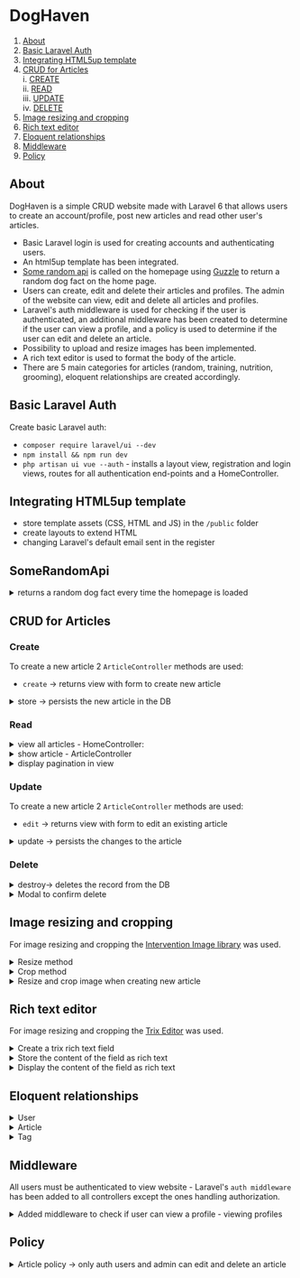 # DogHaven

1. [About](#introduction)   
2. [Basic Laravel Auth](#basic-laravel-auth)   
3. [Integrating HTML5up template](#integrating-html5up-template)  
4. [CRUD for Articles](#crud-for-articles)  
	i. [CREATE](#create)  
    ii. [READ](#read)  
    iii. [UPDATE](#update)  
    iv. [DELETE](#delete) 
5. [Image resizing and cropping](#image-resizing-and-cropping)
6. [Rich text editor](#rich-text-editor)
7. [Eloquent relationships](#eloquent-relationships)
8. [Middleware](#middleware)
9. [Policy](#policy)
   

## About 

DogHaven is a simple CRUD website made with Laravel 6 that allows users to create an account/profile, post new articles and read other user's articles.

   * Basic Laravel login is used for creating accounts and authenticating users.
   * An html5up template has been integrated. 
   * [Some random api](https://some-random-api.ml/) is called on the homepage using [Guzzle](http://docs.guzzlephp.org/en/stable/) to return a random dog fact on the home page.
   * Users can create, edit and delete their articles and profiles. The admin of the website can view, edit and delete all articles and profiles.  
   * Laravel's auth middleware is used for checking if the user is authenticated, an additional middleware has been created to determine if the user can view a profile, and a policy is used to determine if the user can edit and delete an article.
   * Possibility to upload and resize images has been implemented.
   * A rich text editor is used to format the body of the article.
   * There are 5 main categories for articles (random, training, nutrition, grooming), eloquent relationships are created accordingly.
  



## Basic Laravel Auth

Create basic Laravel auth: 
- `composer require laravel/ui --dev`
- `npm install && npm run dev`
- `php artisan ui vue --auth` - installs a layout view, registration and login views, routes for all authentication end-points and a HomeController.

## Integrating HTML5up template

- store template assets (CSS, HTML and JS) in the `/public` folder
- create layouts to extend HTML
- changing Laravel's default email sent in the register 


## SomeRandomApi

<details><summary>returns a random dog fact every time the homepage is loaded</summary>

```php
// /app/Http/Controllers/HomeController.php

//calls the api and returns the content of the response
public function getDogFact($method, $url)
    {
        //create new Guzzle Client
        $client=new Client;

        //make the request
        $response = $client->request($method, $url);

        //return the content of the response
        return json_decode($response->getBody()->getContents())->fact;
    }

```

```php
// /app/Http/Controllers/HomeController.php

// returns a random dog fact
$dogFact = $this->getDogFact('GET', 'https://some-random-api.ml/facts/dog');
```

</details>

## CRUD for Articles

### Create

To create a new article 2 `ArticleController` methods are used:
- `create` -> returns view with form to create new article 

<details> 
<summary>  store -> persists the new article in the DB  </summary>

- validates the request attributes  
- resizes the images to thumbnail and banner size and saves them in the public folder  
- persists the new article in the DB  

```php
// /app/Http/Controllers/ArticleController.php

// persists new article 
    public function store(Request $request)
    {
    	// server side validation
        $this->validateImage();
    	$attributes=$this->validateAttributes();

        // set image name
        $imgName= time() .'.'.  $request->image_path->extension();
        $bannerPath = '/images/banners/';
        $thumbPath = '/images/thumbs/';
    	
    	// resize, crop, save banner
    	$imgBanner = $this->resizeImage($request->file('image_path'), 784, null);
    	$this->cropImage($imgBanner, 784,303)->save(public_path($bannerPath) . $imgName, 100);

        // resize, crop, save thumbnail
    	$imgThumb = $this->resizeImage($request->file('image_path'), 368, null);
		$this->cropImage($imgThumb, 368,234)->save(public_path($thumbPath) . $imgName, 100);
     	
     	// set additional attributes for Article model instance
    	$attributes['banner_image_path'] = $bannerPath . $imgName;
    	$attributes['thumb_image_path'] =  $thumbPath . $imgName;
    	$attributes['user_id'] = auth()->user()->id;
    	$attributes['article-trixFields'] = request('article-trixFields');

    	// persist the article
    	Article::create($attributes);

    	return redirect('/home');
    }
```

</details>

### Read

<details>
<summary>view all articles - HomeController: </summary>

```php
// /app/Http/Controllers/HomeController.php

public function index()
    {   
        // calls the api to return a random dog fact
        $dogFact = $this->getDogFact('GET', 'https://some-random-api.ml/facts/dog');
		
        // returns all the articles ordered by most recent and paginates the results
        $articles = Article::latest()->simplePaginate(9);
        
        return view('home', ['dogFact'=> $dogFact, 'articles'=>$articles]);
    }
```
</details>
<details>
<summary>show article - ArticleController  </summary>

```php
// /app/Http/Controllers/ArticleController.php

// shows article
public function show(Article $article)
    {
    	return view('articles.show', ['article'=>$article]);
    }
```
</details>
<details>
<summary>display pagination in view  </summary>

```html
@if (!empty($articles->links()))
<div class="mt-3">
	<div>{{ $articles->links() }}</div>
<div>
@endif
```
</details>

### Update

To create a new article 2 `ArticleController` methods are used:

- `edit` -> returns view with form to edit an existing article  

<details> 
<summary> update -> persists the changes to the article  </summary>  

- validates the request attributes  
- resizes the images to thumbnail and banner size and saves them in the public folder  
- persists the new article in the DB  
- image can not be changed  


```php
// /app/Http/Controllers/ArticleController.php 

// updates the Article model instance
    public function update(Article $article)
    {
    	// server side validation
    	$attributes=$this->validateAttributes();
     	
     	// setting additional attributes for Article model
    	$attributes['user_id'] = auth()->user()->id;
    	$attributes['article-trixFields'] = request('article-trixFields');

        //update article
    	$article->update($attributes);
    	
    	return view('articles.show', ['article'=>$article]);
    }
```

</details>

### Delete

<details> 
<summary> destroy-> deletes the record from the DB  </summary>

```php
// /app/Http/Controllers/ArticleController.php
public function destroy(Article $article)
    {
    	$article->delete();
        
        return redirect('/home');
    }
 ```
</details>

<details><summary>Modal to confirm delete</summary>

```html 
<!-- /resources/views/articles/show.blade.php -->

<!-- jQuery Script - <head> of HTML-->
<script src="https://cdnjs.cloudflare.com/ajax/libs/jquery-modal/0.9.1/jquery.modal.min.js"></script>
<link rel="stylesheet" href="https://cdnjs.cloudflare.com/ajax/libs/jquery-modal/0.9.1/jquery.modal.min.css" />
<script src="https://cdnjs.cloudflare.com/ajax/libs/jquery/3.0.0/jquery.min.js"></script>

<!-- Button to open modal -->
<a href="#ex1" rel="modal:open"><button type="link">Delete</button></a>
            @endcan('update', $post)

<!-- Modal HTML embedded directly into document -->
<div id="ex1" class="modal" >
    <p>Are you sure you want to delete this article?</p>
    <ul class="actions">
    <li> <a href="#" rel="modal:close"><button type="link">No, go back.</button></a></li>
    <li> 
        <form method="POST" action="/articles/{{$article->id}}">
        @method('DELETE')
        @csrf
        <button type="submit" class="btn btn-primary">Delete</button>
        </form>
    </li>
    </ul>
</div>
```

</details>

## Image resizing and cropping  

For image resizing and cropping the [Intervention Image library](http://image.intervention.io/getting_started/installation) was used.  

<details><summary> Resize method  </summary>

```php
// /app/Http/Controllers/ArticleController.php
use Intervention\Image\Facades\Image;

//resize image
public function resizeImage($path, $width, $height)
{
	$img = Image::make($path);
	return $img->resize($width,$height, function ($constraint) {
	$constraint->aspectRatio();
	});
} 
```
</details>
<details><summary> Crop method  </summary>

```php
// /app/Http/Controllers/ArticleController.php
use Intervention\Image\Facades\Image;

//crop image
public function cropImage($path, $width, $height)
	{
	$img = Image::make($path);
	return $img->crop($width,$height);
	}
```

</details>
<details><summary>Resize and crop image when creating new article  </summary>

```php
// /app/Http/Controllers/ArticleController.php

// persists new article 
    public function store(Request $request)
    {
    	// server side validation
        $this->validateImage();
    	$attributes=$this->validateAttributes();

        //set image name
        $imgName= time() .'.'.  $request->image_path->extension();
        $bannerPath = '/images/banners/';
        $thumbPath = '/images/thumbs/';
    	
    	//resize, crop, save banner
    	$imgBanner = $this->resizeImage($request->file('image_path'), 784, null);
    	$this->cropImage($imgBanner, 784,303)->save(public_path($bannerPath) . $imgName, 100);

        //resize, crop, save thumbnail
    	$imgThumb = $this->resizeImage($request->file('image_path'), 368, null);
		$this->cropImage($imgThumb, 368,234)->save(public_path($thumbPath) . $imgName, 100);
     	
     	// set additional attributes for Article model instance
    	$attributes['banner_image_path'] = $bannerPath . $imgName;
    	$attributes['thumb_image_path'] =  $thumbPath . $imgName;
    	$attributes['user_id'] = auth()->user()->id;
    	$attributes['article-trixFields'] = request('article-trixFields');

    	// persist the article
    	Article::create($attributes);

    	return redirect('/home');
    }
```
</details>

## Rich text editor

For image resizing and cropping the [Trix Editor](https://github.com/Te7a-Houdini/laravel-trix) was used. 

<details>
<summary>Create a trix rich text field</summary>

```html
<!-- /resources/views/articles/create.blade.php -->

<div class="col-12">
   <input id="trix-content" type="hidden" name="article-trixFields[content]">
   <trix-editor class="trix-content" input="trix-content" id="trix-content"></trix-editor>                        
</div>
```

</details>
<details>
<summary>Store the content of the field as rich text  </summary>

```php
// /app/Http/Controllers/ArticleController.php
// setting the attribute before creating a new article

$attributes['article-trixFields'] = request('article-trixFields');
```
</details>
<details>
<summary>Display the content of the field as rich text  </summary>

```html
<!-- /resources/views/articles/show.blade.php-->
<!-- setting the attribute before creating a new article-->

{!! $article->trixRichText()->where('field', 'content')->first()->content !!}
```

</details>

## Eloquent relationships

<details><summary>User  </summary>

- hasMany Articles  

```php
// has many articles
	public function articles()
	{
		return $this->hasMany(Article::class);
	}
}
```
</details>
<details><summary>Article  </summary>

- belongsTo one User   

```php
// belongs to one user
public function user()
{
   return $this->belongsTo(User::class);
}
```

- belongsTo one Tag  
```php
//belongs to many Tags
public function tags()
{
   return $this->belongsTo(Tag::class);
}
```

</details>
<details><summary>Tag  </summary>

- hasMany Articles

```php
// belongs to many articles
public function articles()
{
	return $this->hasMany(Article::class);
}
```
</details>


## Middleware  

All users must be authenticated to view website - Laravel's `auth middleware` has been added to all controllers except the ones handling authorization.  

<details><summary>Added middleware to check if user can view a profile - viewing profiles</summary>

```php
<?php

namespace App\Http\Middleware;

use Closure;

class checkIfAdminOrAuthUser
{
/**
* Handle an incoming request.
*
* @param  \Illuminate\Http\Request  $request
* @param  \Closure  $next
* @return mixed
*/
 public function handle($request, Closure $next)
      {
          if ($request->user()->isAdmin() | $request->route('user')->id === auth()->id()) 
      {
          return $next($request);
      } else{
          abort(403, 'Unauthorized action.');
      }
  }
}
```
</details>

## Policy

<details><summary>Article policy -> only auth users and admin can edit and delete an article</summary>

```php
<?php

namespace App\Policies;

use App\Article;
use App\User;
use Illuminate\Auth\Access\HandlesAuthorization;

class ArticlePolicy
{
    use HandlesAuthorization;

    /**
     * Determine whether the user can update the article.
     *
     * @param  \App\User  $user
     * @param  \App\Article  $article
     * @return mixed
     */
    public function update(User $user, Article $article)
    {
        return $article->user_id === $user->id;
    }


}
```
</details>

